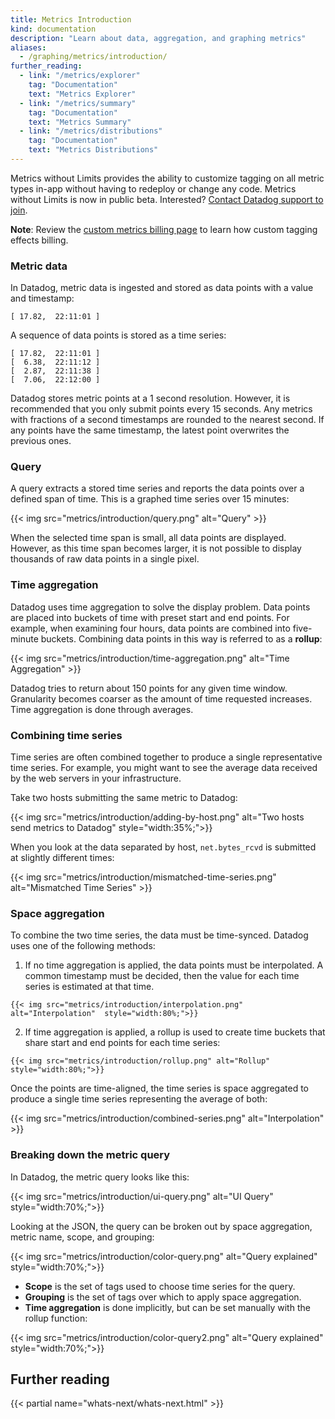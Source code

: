 ```yaml
---
title: Metrics Introduction
kind: documentation
description: "Learn about data, aggregation, and graphing metrics"
aliases:
  - /graphing/metrics/introduction/
further_reading:
  - link: "/metrics/explorer"
    tag: "Documentation"
    text: "Metrics Explorer"
  - link: "/metrics/summary"
    tag: "Documentation"
    text: "Metrics Summary"
  - link: "/metrics/distributions"
    tag: "Documentation"
    text: "Metrics Distributions"
---
```


<div class="alert alert-warning">
Metrics without Limits provides the ability to customize tagging on all metric types in-app without having to redeploy or change any code. Metrics without Limits is now in public beta. Interested? <a href="/help">Contact Datadog support to join</a>.

**Note**: Review the [custom metrics billing page][1] to learn how custom tagging effects billing.
</div>

### Metric data

In Datadog, metric data is ingested and stored as data points with a value and timestamp:

```text
[ 17.82,  22:11:01 ]
```

A sequence of data points is stored as a time series:

```text
[ 17.82,  22:11:01 ]
[  6.38,  22:11:12 ]
[  2.87,  22:11:38 ]
[  7.06,  22:12:00 ]
```

Datadog stores metric points at a 1 second resolution. However, it is recommended that you only submit points every 15 seconds. Any metrics with fractions of a second timestamps are rounded to the nearest second. If any points have the same timestamp, the latest point overwrites the previous ones.

### Query

A query extracts a stored time series and reports the data points over a defined span of time. This is a graphed time series over 15 minutes:

{{< img src="metrics/introduction/query.png" alt="Query" >}}

When the selected time span is small, all data points are displayed. However, as this time span becomes larger, it is not possible to display thousands of raw data points in a single pixel.

### Time aggregation

Datadog uses time aggregation to solve the display problem. Data points are placed into buckets of time with preset start and end points. For example, when examining four hours, data points are combined into five-minute buckets. Combining data points in this way is referred to as a **rollup**:

{{< img src="metrics/introduction/time-aggregation.png" alt="Time Aggregation" >}}

Datadog tries to return about 150 points for any given time window. Granularity becomes coarser as the amount of time requested increases. Time aggregation is done through averages.

### Combining time series

Time series are often combined together to produce a single representative time series. For example, you might want to see the average data received by the web servers in your infrastructure.

Take two hosts submitting the same metric to Datadog:

{{< img src="metrics/introduction/adding-by-host.png" alt="Two hosts send metrics to Datadog"  style="width:35%;">}}

When you look at the data separated by host, `net.bytes_rcvd` is submitted at slightly different times:

{{< img src="metrics/introduction/mismatched-time-series.png" alt="Mismatched Time Series" >}}

### Space aggregation

To combine the two time series, the data must be time-synced. Datadog uses one of the following methods:

  1. If no time aggregation is applied, the data points must be interpolated. A common timestamp must be decided, then the value for each time series is estimated at that time.

    {{< img src="metrics/introduction/interpolation.png" alt="Interpolation"  style="width:80%;">}}

  2. If time aggregation is applied, a rollup is used to create time buckets that share start and end points for each time series:

    {{< img src="metrics/introduction/rollup.png" alt="Rollup"  style="width:80%;">}}

Once the points are time-aligned, the time series is space aggregated to produce a single time series representing the average of both:

{{< img src="metrics/introduction/combined-series.png" alt="Interpolation" >}}

### Breaking down the metric query

In Datadog, the metric query looks like this:

{{< img src="metrics/introduction/ui-query.png" alt="UI Query"  style="width:70%;">}}

Looking at the JSON, the query can be broken out by space aggregation, metric name, scope, and grouping:

{{< img src="metrics/introduction/color-query.png" alt="Query explained"  style="width:70%;">}}

* **Scope** is the set of tags used to choose time series for the query.
* **Grouping** is the set of tags over which to apply space aggregation.
* **Time aggregation** is done implicitly, but can be set manually with the rollup function:

{{< img src="metrics/introduction/color-query2.png" alt="Query explained"  style="width:70%;">}}

## Further reading

{{< partial name="whats-next/whats-next.html" >}}

[1]: /account_management/billing/custom_metrics

